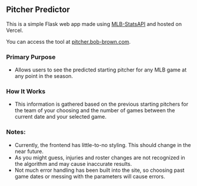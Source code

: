 ## Pitcher Predictor

This is a simple Flask web app made using [MLB-StatsAPI](https://pypi.org/project/MLB-StatsAPI/) and hosted on Vercel.

You can access the tool at [pitcher.bob-brown.com](https://pitcher.bob-brown.com).

### Primary Purpose
* Allows users to see the predicted starting pitcher for any MLB game at any point in the season. 

### How It Works
* This information is gathered based on the previous starting pitchers for the team of your choosing and the number of games between the current date and your selected game. 

### Notes:
* Currently, the frontend has little-to-no styling. This should change in the near future. 
* As you might guess, injuries and roster changes are not recognized in the algorithm and may cause inaccurate results. 
* Not much error handling has been built into the site, so choosing past game dates or messing with the parameters will cause errors. 